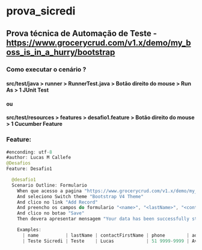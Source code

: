 # prova_sicredi

## Prova técnica de Automação de Teste - https://www.grocerycrud.com/v1.x/demo/my_boss_is_in_a_hurry/bootstrap

### Como executar o cenário ?
#### src/test/java > runner > RunnerTest.java > Botão direito do mouse > Run As > 1 JUnit Test

#### ou

#### src/test/resources > features > desafio1.feature > Botão direito do mouse > 1 Cucumber Feature


### Feature:

```java
#enconding: utf-8
#author: Lucas M Callefe
@Desafios
Feature: Desafio1

  @desafio1
  Scenario Outline: Formulario
    When que acesso a pagina "https://www.grocerycrud.com/v1.x/demo/my_boss_is_in_a_hurry/bootstrap"
    And seleciono Switch theme "Bootstrap V4 Theme"
    And clico no link "Add Record"
    And preencho os campos do formulario "<name>", "<lastName>", "<contactFirstName>", "<phone>", "<addressLine1>", "<addressLine2>", "<city>", "<state>", "<postalCode>", "<country>", "<fromEmployeer>", "<creditLimit>"
    And clico no botao "Save"
    Then devera apresentar mensagem "Your data has been successfully stored into the database. Edit Record or Go back to list"

    Examples: 
      | name          | lastName | contactFirstName | phone        | addressLine1          | addressLine2 | city         | state | postalCode | country | fromEmployeer | creditLimit |
      | Teste Sicredi | Teste    | Lucas            | 51 9999-9999 | Av Assis Brasil, 3970 | Torre D      | Porto Alegre | RS    | 91000-000  | Brasil  | Fixter        |         200 |

   ```
